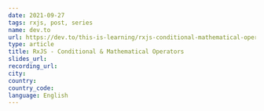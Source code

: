 ```yaml
---
date: 2021-09-27
tags: rxjs, post, series
name: dev.to
url: https://dev.to/this-is-learning/rxjs-conditional-mathematical-operators-1hh7
type: article
title: RxJS - Conditional & Mathematical Operators
slides_url:
recording_url:
city:
country:
country_code:
language: English
---
```

